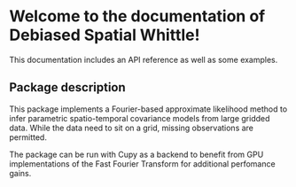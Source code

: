# Welcome to the documentation of Debiased Spatial Whittle! 

This documentation includes an API reference as well as some examples.

## Package description
This package implements a Fourier-based approximate likelihood method
to infer parametric spatio-temporal covariance models from large gridded data.
While the data need to sit on a grid, missing observations are permitted.

The package can be run with Cupy as a backend to benefit from GPU
implementations of the Fast Fourier Transform for additional perfomance
gains.